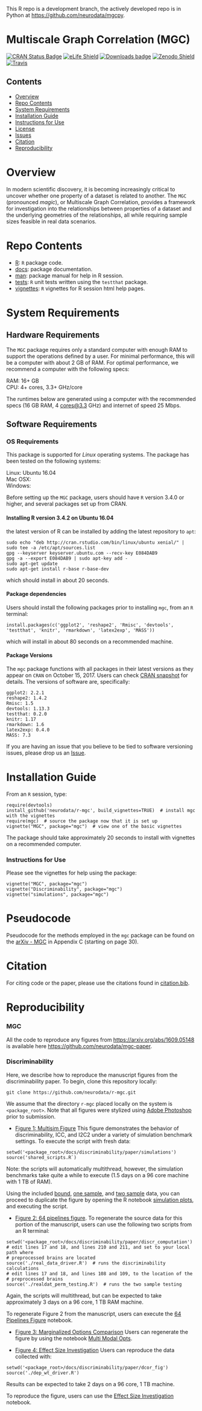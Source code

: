 This R repo is a development branch, the actively developed repo is in Python at https://github.com/neurodata/mgcpy.

# Multiscale Graph Correlation (MGC)

[![CRAN Status Badge](http://www.r-pkg.org/badges/version/mgc)](http://cran.r-project.org/web/packages/mgc)
[![eLife Shield](https://img.shields.io/badge/eLife-41690-green.svg?style=flat)](https://elifesciences.org/articles/41690)
[![Downloads badge](https://cranlogs.r-pkg.org/badges/mgc)](https://cranlogs.r-pkg.org/badges/mgc)
[![Zenodo Shield](https://zenodo.org/badge/103285533.svg)](https://zenodo.org/badge/latestdoi/103285533)
[![Travis](https://travis-ci.org/neurodata/r-mgc.svg?branch=master)](https://travis-ci.org/neurodata/r-mgc)

## Contents

- [Overview](#overview)
- [Repo Contents](#repo-contents)
- [System Requirements](#system-requirements)
- [Installation Guide](#installation-guide)
- [Instructions for Use](#instructions-for-use)
- [License](./LICENSE)
- [Issues](https://github.com/neurodata/mgc/issues)
- [Citation](#citation)
- [Reproducibility](#reproducibility)

# Overview

In modern scientific discovery, it is becoming increasingly critical to uncover whether one property of a dataset is related to another. The `MGC` (pronounced *magic*), or Multiscale Graph Correlation, provides a framework for investigation into the relationships between properties of a dataset and the underlying geometries of the relationships, all while requiring sample sizes feasible in real data scenarios.

# Repo Contents

- [R](./R): `R` package code.
- [docs](./docs): package documentation.
- [man](./man): package manual for help in R session.
- [tests](./tests): `R` unit tests written using the `testthat` package.
- [vignettes](./vignettes): `R` vignettes for R session html help pages.


# System Requirements

## Hardware Requirements

The `MGC` package requires only a standard computer with enough RAM to support the operations defined by a user. For minimal performance, this will be a computer with about 2 GB of RAM. For optimal performance, we recommend a computer with the following specs:

RAM: 16+ GB  
CPU: 4+ cores, 3.3+ GHz/core

The runtimes below are generated using a computer with the recommended specs (16 GB RAM, 4 cores@3.3 GHz) and internet of speed 25 Mbps.

## Software Requirements

### OS Requirements

This package is supported for *Linux* operating systems. The package has been tested on the following systems:

Linux: Ubuntu 16.04  
Mac OSX:  
Windows:  

Before setting up the `MGC` package, users should have `R` version 3.4.0 or higher, and several packages set up from CRAN.

#### Installing R version 3.4.2 on Ubuntu 16.04

the latest version of R can be installed by adding the latest repository to `apt`:

```
sudo echo "deb http://cran.rstudio.com/bin/linux/ubuntu xenial/" | sudo tee -a /etc/apt/sources.list
gpg --keyserver keyserver.ubuntu.com --recv-key E084DAB9
gpg -a --export E084DAB9 | sudo apt-key add -
sudo apt-get update
sudo apt-get install r-base r-base-dev
```

which should install in about 20 seconds.

#### Package dependencies

Users should install the following packages prior to installing `mgc`, from an `R` terminal:

```
install.packages(c('ggplot2', 'reshape2', 'Rmisc', 'devtools', 'testthat', 'knitr', 'rmarkdown', 'latex2exp', 'MASS'))
```

which will install in about 80 seconds on a recommended machine.

#### Package Versions

The `mgc` package functions with all packages in their latest versions as they appear on `CRAN` on October 15, 2017. Users can check [CRAN snapshot](https://mran.microsoft.com/timemachine/) for details. The versions of software are, specifically:
```
ggplot2: 2.2.1
reshape2: 1.4.2
Rmisc: 1.5
devtools: 1.13.3
testthat: 0.2.0
knitr: 1.17
rmarkdown: 1.6
latex2exp: 0.4.0
MASS: 7.3
```

If you are having an issue that you believe to be tied to software versioning issues, please drop us an [Issue](https://github.com/neurodata/mgc/issues). 

# Installation Guide

From an `R` session, type:

```
require(devtools)
install_github('neurodata/r-mgc', build_vignettes=TRUE)  # install mgc with the vignettes
require(mgc)  # source the package now that it is set up
vignette("MGC", package="mgc")  # view one of the basic vignettes
```

The package should take approximately 20 seconds to install with vignettes on a recommended computer. 


### Instructions for Use

Please see the vignettes for help using the package:

```
vignette("MGC", package="mgc")
vignette("Discriminability", package="mgc")
vignette("simulations", package="mgc")
```


# Pseudocode

Pseudocode for the methods employed in the `mgc` package can be found on the [arXiv - MGC](https://arxiv.org/abs/1609.05148) in Appendix C (starting on page 30).

# Citation

For citing code or the paper, please use the citations found in [citation.bib](./citation.bib).

# Reproducibility

### MGC

All the code to reproduce any figures from https://arxiv.org/abs/1609.05148 is available here https://github.com/neurodata/mgc-paper.

### Discriminability

Here, we describe how to reproduce the manuscript figures from the discriminability paper. To begin, clone this repository locally:

```
git clone https://github.com/neurodata/r-mgc.git
```

We assume that the directory `r-mgc` placed locally on the system is `<package_root>`. Note that all figures were stylized using [Adobe Photoshop](www.adobe.com/Photoshop) prior to submission.

- [Figure 1: Multisim Figure](./docs/) This figure demonstrates the behavior of discriminability, ICC, and I2C2 under a variety of simulation benchmark settings. To execute the script with fresh data:

```
setwd('<package_root>/docs/discriminability/paper/simulations')
source('shared_scripts.R`)
```

Note: the scripts will automatically multithread, however, the simulation benchmarks take quite a while to execute (1.5 days on a 96 core machine with 1 TB of RAM).

Using the included [bound](https://github.com/neurodata/r-mgc/blob/master/docs/discriminability/paper/data/sims/discr_sims_bound.rds), [one sample](https://github.com/neurodata/r-mgc/blob/master/docs/discriminability/paper/data/sims/discr_sims_os.rds), and [two sample](https://github.com/neurodata/r-mgc/blob/master/docs/discriminability/paper/data/sims/discr_sims_ts.rds) data, you can proceed to duplicate the figure by opening the R notebook [simulation plots](https://github.com/neurodata/r-mgc/blob/master/docs/discriminability/paper/simulations/multisim_figure.Rmd), and executing the script.

- [Figure 2: 64 pipelines figure](https://github.com/neurodata/r-mgc/tree/master/docs/discriminability/paper/64pipes_fig). To regenerate the source data for this portion of the manuscript, users can use the following two scripts from an R terminal:

```
setwd('<package_root>/docs/discriminability/paper/discr_computation')
# edit lines 17 and 18, and lines 210 and 211, and set to your local path where
# preprocessed brains are located
source('./real_data_driver.R')  # runs the discriminability calculations
# edit lines 17 and 18, and lines 108 and 109, to the location of the 
# preprocessed brains
source('./realdat_perm_testing.R')  # runs the two sample testing
```
Again, the scripts will multithread, but can be expected to take approximately 3 days on a 96 core, 1 TB RAM machine.

To regenerate Figure 2 from the manuscript, users can execute the [64 Pipelines Figure](https://github.com/neurodata/r-mgc/blob/master/docs/discriminability/paper/64pipes_fig/real_data.Rmd) notebook.

- [Figure 3: Marginalized Options Comparison](https://github.com/neurodata/r-mgc/blob/master/docs/discriminability/paper/multi_modal_opts') Users can regenerate the figure by using the notebook [Multi Modal Opts](https://github.com/neurodata/r-mgc/blob/master/docs/discriminability/paper/multi_modal_opts/multi_modal_opts.Rmd).

- [Figure 4: Effect Size Investigation](https://github.com/neurodata/r-mgc/edit/master/docs/discriminability/paper/dcor_fig) Users can reproduce the data collected with:

```
setwd('<package_root>/docs/discriminability/paper/dcor_fig')
source('./dep_wt_driver.R')
```

Results can be expected to take 2 days on a 96 core, 1 TB machine.

To reproduce the figure, users can use the [Effect Size Investigation](https://github.com/neurodata/r-mgc/blob/master/docs/discriminability/paper/dcor_fig/dcor_bypipe_exps.Rmd) notebook.
